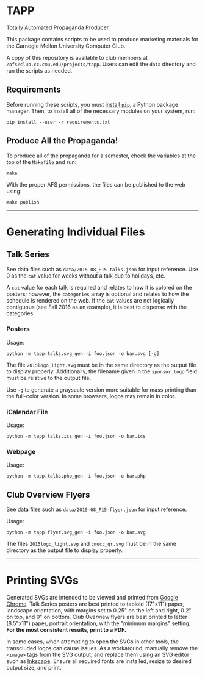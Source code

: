 # TAPP
Totally Automated Propaganda Producer

This package contains scripts to be used to produce marketing materials for the
Carnegie Mellon University Computer Club.

A copy of this repository is available to club members at
`/afs/club.cc.cmu.edu/projects/tapp`.
Users can edit the `data` directory and run the scripts as needed.

## Requirements

Before running these scripts, you must [install `pip`](https://pip.pypa.io/en/latest/installing.html),
a Python package manager.  Then, to install all of the necessary modules on your system, run:

    pip install --user -r requirements.txt

## Produce All the Propaganda!

To produce all of the propaganda for a semester,
check the variables at the top of the `Makefile` and run:

    make

With the proper AFS permissions, the files can be published to the web using:

    make publish

----

# Generating Individual Files

## Talk Series

See data files such as `data/2015-08_F15-talks.json` for input reference.
Use 0 as the `cat` value for weeks without a talk due to holidays, etc.

A `cat` value for each talk is required and relates to how it is colored on the posters;
however, the `categories` array is optional and relates to how the schedule is rendered on the web.
If the `cat` values are not logically contiguous (see Fall 2016 as an example), it is best to dispense with the categories.

### Posters

Usage:

    python -m tapp.talks.svg_gen -i foo.json -o bar.svg [-g]

The file `2015logo_light.svg` must be in the same directory as the output file
to display properly.  Additionally, the filename given in the `sponsor_logo`
field must be relative to the output file.

Use `-g` to generate a grayscale version more suitable for mass printing
than the full-color version.  In some browsers, logos may remain in color.

### iCalendar File

Usage:

    python -m tapp.talks.ics_gen -i foo.json -o bar.ics

### Webpage

Usage:

    python -m tapp.talks.php_gen -i foo.json -o bar.php

## Club Overview Flyers

See data files such as `data/2015-08_F15-flyer.json` for input reference.

Usage:

    python -m tapp.flyer.svg_gen -i foo.json -o bar.svg

The files `2015logo_light.svg` and `cmucc_qr.svg` must be in the same directory
as the output file to display properly.

----

# Printing SVGs

Generated SVGs are intended to be viewed and printed from [Google
Chrome](https://www.google.com/chrome/browser/).  Talk Series posters are best
printed to tabloid (17"x11") paper, landscape orientation, with margins set to
0.25" on the left and right, 0.2" on top, and 0" on bottom.  Club Overview
flyers are best printed to letter (8.5"x11") paper, portrait orientation, with
the "minimum margins" setting.  **For the most consistent results, print to a
PDF.**

In some cases, when attempting to open the SVGs in other tools, the transcluded logos
can cause issues.  As a workaround, manually remove the `<image>` tags from the
SVG output, and replace them using an SVG editor such as
[Inkscape](http://www.inkscape.org/en/).  Ensure all required fonts are
installed, resize to desired output size, and print.

